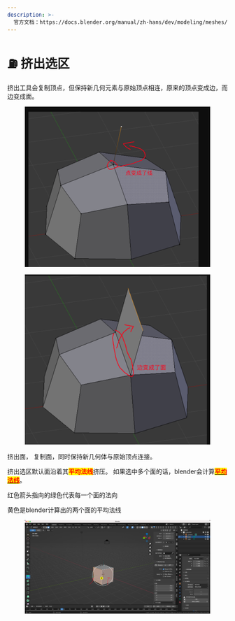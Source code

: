 ```yaml
---
description: >-
  官方文档：https://docs.blender.org/manual/zh-hans/dev/modeling/meshes/tools/extrude_region.html#extrude-region
---
```


# ⛽ 挤出选区

挤出工具会复制顶点，但保持新几何元素与原始顶点相连，原来的顶点变成边，而边变成面。

<figure><img src="../../.gitbook/assets/image.png" alt=""><figcaption></figcaption></figure>

<figure><img src="../../.gitbook/assets/image (1).png" alt=""><figcaption></figcaption></figure>

挤出面， 复制面，同时保持新几何体与原始顶点连接。



挤出选区默认面沿着其<mark style="color:red;">**平均法线**</mark>挤压。  如果选中多个面的话，blender会计算[<mark style="color:red;">**平均法线**</mark>](https://docs.blender.org/manual/zh-hans/2.90/modeling/meshes/editing/mesh/normals.html#average)。

红色箭头指向的绿色代表每一个面的法向

黄色是blender计算出的两个面的平均法线

<figure><img src="../../.gitbook/assets/image (2).png" alt=""><figcaption></figcaption></figure>
